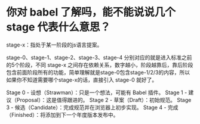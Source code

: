 # 你对 babel 了解吗，能不能说说几个 stage 代表什么意思？

stage-x：指处于某一阶段的js语言提案。

stage-0、stage-1、stage-2、stage-3、stage-4 分别对应的就是进入标准之前的5个阶段，不同 stage-x 之间存在依赖关系，数字越小，阶段越靠后，靠后阶段包含前面阶段所有的功能，简单理解就是stage-0包含stage-1/2/3的内容，所以如果你不知道需要哪个stage-x的话，直接引入 stage-0 就好了。

Stage 0 - 设想（Strawman）：只是一个想法，可能有 Babel 插件。
Stage 1 - 建议（Proposal）：这是值得跟进的。
Stage 2 - 草案（Draft）：初始规范。
Stage 3 - 候选（Candidate）：完成规范并在浏览器上初步实现。
Stage 4 - 完成（Finished）：将添加到下一个年度版本发布中。